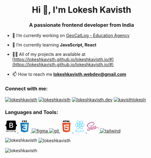 <h1 align="center">Hi 👋, I'm Lokesh Kavisth</h1>
<h3 align="center">A passionate frontend developer from India</h3>

- 🔭 I’m currently working on [GeoCatLog - Education Agency](https://github.com/lokeshkavisth/geocatlog-Education-agency)

- 🌱 I’m currently learning **JavaScript, React**

- 👨‍💻 All of my projects are available at [https://lokeshkavisth.github.io/lokeshkavisth.io/#](https://lokeshkavisth.github.io/lokeshkavisth.io/#)

- 📫 How to reach me **lokeshkavisth.webdev@gmail.com**

<h3 align="left">Connect with me:</h3>
<p align="left">
<a href="https://codepen.io/lokeshkavisth" target="blank"><img align="center" src="https://raw.githubusercontent.com/rahuldkjain/github-profile-readme-generator/master/src/images/icons/Social/codepen.svg" alt="lokeshkavisth" height="30" width="40" /></a>
<a href="https://twitter.com/lokeshkavisth" target="blank"><img align="center" src="https://raw.githubusercontent.com/rahuldkjain/github-profile-readme-generator/master/src/images/icons/Social/twitter.svg" alt="lokeshkavisth" height="30" width="40" /></a>
<a href="https://instagram.com/lokeshkavisth.dev" target="blank"><img align="center" src="https://raw.githubusercontent.com/rahuldkjain/github-profile-readme-generator/master/src/images/icons/Social/instagram.svg" alt="lokeshkavisth.dev" height="30" width="40" /></a>
<a href="https://www.youtube.com/c/kavisthlokesh" target="blank"><img align="center" src="https://raw.githubusercontent.com/rahuldkjain/github-profile-readme-generator/master/src/images/icons/Social/youtube.svg" alt="kavisthlokesh" height="30" width="40" /></a>
</p>

<h3 align="left">Languages and Tools:</h3>
<p align="left"> <a href="https://getbootstrap.com" target="_blank" rel="noreferrer"> <img src="https://raw.githubusercontent.com/devicons/devicon/master/icons/bootstrap/bootstrap-plain-wordmark.svg" alt="bootstrap" width="40" height="40"/> </a> <a href="https://www.w3schools.com/css/" target="_blank" rel="noreferrer"> <img src="https://raw.githubusercontent.com/devicons/devicon/master/icons/css3/css3-original-wordmark.svg" alt="css3" width="40" height="40"/> </a> <a href="https://www.figma.com/" target="_blank" rel="noreferrer"> <img src="https://www.vectorlogo.zone/logos/figma/figma-icon.svg" alt="figma" width="40" height="40"/> </a> <a href="https://git-scm.com/" target="_blank" rel="noreferrer"> <img src="https://www.vectorlogo.zone/logos/git-scm/git-scm-icon.svg" alt="git" width="40" height="40"/> </a> <a href="https://www.w3.org/html/" target="_blank" rel="noreferrer"> <img src="https://raw.githubusercontent.com/devicons/devicon/master/icons/html5/html5-original-wordmark.svg" alt="html5" width="40" height="40"/> </a> <a href="https://reactjs.org/" target="_blank" rel="noreferrer"> <img src="https://raw.githubusercontent.com/devicons/devicon/master/icons/react/react-original-wordmark.svg" alt="react" width="40" height="40"/> </a> <a href="https://sass-lang.com" target="_blank" rel="noreferrer"> <img src="https://raw.githubusercontent.com/devicons/devicon/master/icons/sass/sass-original.svg" alt="sass" width="40" height="40"/> </a> <a href="https://tailwindcss.com/" target="_blank" rel="noreferrer"> <img src="https://www.vectorlogo.zone/logos/tailwindcss/tailwindcss-icon.svg" alt="tailwind" width="40" height="40"/> </a> </p>

<p><img align="left" src="https://github-readme-stats.vercel.app/api/top-langs?username=lokeshkavisth&show_icons=true&locale=en&layout=compact" alt="lokeshkavisth" /></p>

<p>&nbsp;<img align="center" src="https://github-readme-stats.vercel.app/api?username=lokeshkavisth&show_icons=true&locale=en" alt="lokeshkavisth" /></p>

<p><img align="center" src="https://github-readme-streak-stats.herokuapp.com/?user=lokeshkavisth&" alt="lokeshkavisth" /></p>
